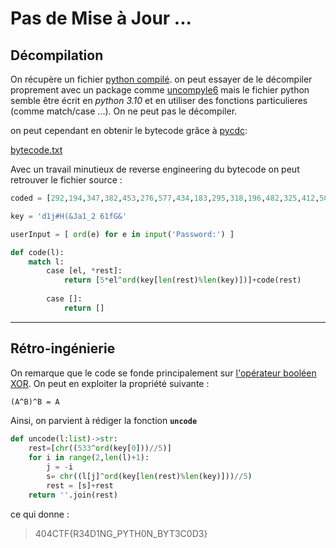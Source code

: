 # Pas de Mise à Jour ...

## Décompilation

On récupère un fichier [python compilé](chall.pyc).
on peut essayer de le décompiler proprement  avec un package comme [uncompyle6](https://github.com/rocky/python-uncompyle6/) mais le fichier python semble être écrit en *python 3.10* et en utiliser des fonctions particulieres (comme match/case ...). On ne peut pas le décompiler.

on peut cependant en obtenir le bytecode grâce à [pycdc](https://github.com/zrax/pycdc):

[bytecode.txt](bytecode.txt)

Avec un travail minutieux de reverse engineering du bytecode on peut retrouver le fichier source :

```Python
coded = [292,194,347,382,453,276,577,434,183,295,318,196,482,325,412,502,396,402,328,194,473,490,299,503,386,215,263,211,318,206,533]

key = 'd1j#H(&Ja1_2 61fG&'

userInput = [ ord(e) for e in input('Password:') ]

def code(l):
    match l:
        case [el, *rest]:
            return [5*el^ord(key[len(rest)%len(key)])]+code(rest)
            
        case []:
            return []
```

---

## Rétro-ingénierie
On remarque que le code se fonde principalement sur [l'opérateur booléen XOR](https://fr.wikipedia.org/wiki/Fonction_OU_exclusif). On peut en exploiter la propriété suivante :

```latex
(A^B)^B = A
```
Ainsi, on parvient à rédiger la fonction **`uncode`**

```Python
def uncode(l:list)->str:
    rest=[chr((533^ord(key[0]))//5)]
    for i in range(2,len(l)+1):
        j = -i
        s= chr((l[j]^ord(key[len(rest)%len(key)]))//5)
        rest = [s]+rest
    return ''.join(rest)
```


ce qui donne : 
>404CTF{R34D1NG_PYTH0N_BYT3C0D3}